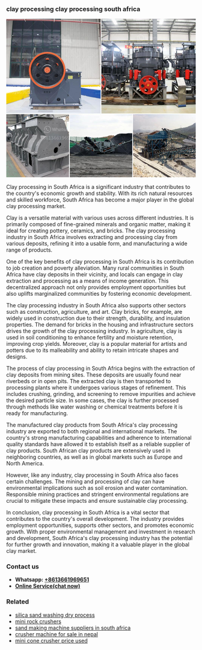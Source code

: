 <h3>clay processing clay processing south africa</h3><img src='1706767945.jpg' alt=''><p>Clay processing in South Africa is a significant industry that contributes to the country's economic growth and stability. With its rich natural resources and skilled workforce, South Africa has become a major player in the global clay processing market.</p><p>Clay is a versatile material with various uses across different industries. It is primarily composed of fine-grained minerals and organic matter, making it ideal for creating pottery, ceramics, and bricks. The clay processing industry in South Africa involves extracting and processing clay from various deposits, refining it into a usable form, and manufacturing a wide range of products.</p><p>One of the key benefits of clay processing in South Africa is its contribution to job creation and poverty alleviation. Many rural communities in South Africa have clay deposits in their vicinity, and locals can engage in clay extraction and processing as a means of income generation. This decentralized approach not only provides employment opportunities but also uplifts marginalized communities by fostering economic development.</p><p>The clay processing industry in South Africa also supports other sectors such as construction, agriculture, and art. Clay bricks, for example, are widely used in construction due to their strength, durability, and insulation properties. The demand for bricks in the housing and infrastructure sectors drives the growth of the clay processing industry. In agriculture, clay is used in soil conditioning to enhance fertility and moisture retention, improving crop yields. Moreover, clay is a popular material for artists and potters due to its malleability and ability to retain intricate shapes and designs.</p><p>The process of clay processing in South Africa begins with the extraction of clay deposits from mining sites. These deposits are usually found near riverbeds or in open pits. The extracted clay is then transported to processing plants where it undergoes various stages of refinement. This includes crushing, grinding, and screening to remove impurities and achieve the desired particle size. In some cases, the clay is further processed through methods like water washing or chemical treatments before it is ready for manufacturing.</p><p>The manufactured clay products from South Africa's clay processing industry are exported to both regional and international markets. The country's strong manufacturing capabilities and adherence to international quality standards have allowed it to establish itself as a reliable supplier of clay products. South African clay products are extensively used in neighboring countries, as well as in global markets such as Europe and North America.</p><p>However, like any industry, clay processing in South Africa also faces certain challenges. The mining and processing of clay can have environmental implications such as soil erosion and water contamination. Responsible mining practices and stringent environmental regulations are crucial to mitigate these impacts and ensure sustainable clay processing.</p><p>In conclusion, clay processing in South Africa is a vital sector that contributes to the country's overall development. The industry provides employment opportunities, supports other sectors, and promotes economic growth. With proper environmental management and investment in research and development, South Africa's clay processing industry has the potential for further growth and innovation, making it a valuable player in the global clay market.</p><h3>Contact us</h3><ul><li><strong>Whatsapp:&nbsp;<a href="https://wa.me/8613661969651">+8613661969651</a></strong></li><li><a href="https://swt.shibang-china.com/?git&amp;zhl&amp;clay processing clay processing south africa"><strong>Online Service(chat now)</strong></a></li></ul><h3>Related</h3><ul><li><a href='silica sand washing dry process.md'>silica sand washing dry process</a></li><li><a href='mini rock crushers.md'>mini rock crushers</a></li><li><a href='sand making machine suppliers in south africa.md'>sand making machine suppliers in south africa</a></li><li><a href='crusher machine for sale in nepal.md'>crusher machine for sale in nepal</a></li><li><a href='mini cone crusher price used.md'>mini cone crusher price used</a></li></ul>